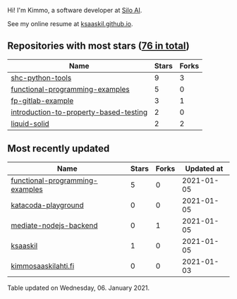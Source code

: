 Hi! I'm Kimmo, a software developer at [Silo AI](https://silo.ai/).

See my online resume at [ksaaskil.github.io](https://ksaaskil.github.io).

<!-- repositories starts -->

## Repositories with most stars ([76 in total](https://github.com/ksaaskil?tab=repositories))
| Name        | Stars           | Forks  |
| ------------- |-------------| -----|
|[shc-python-tools](https://github.com/ksaaskil/shc-python-tools)|9|3
|[functional-programming-examples](https://github.com/ksaaskil/functional-programming-examples)|5|0
|[fp-gitlab-example](https://github.com/ksaaskil/fp-gitlab-example)|3|1
|[introduction-to-property-based-testing](https://github.com/ksaaskil/introduction-to-property-based-testing)|2|0
|[liquid-solid](https://github.com/ksaaskil/liquid-solid)|2|2

<!-- repositories ends -->
<!-- recent_repositories starts -->

## Most recently updated
| Name        | Stars           | Forks  | Updated at
| ------------- |-------------| -----|-----|
|[functional-programming-examples](https://github.com/ksaaskil/functional-programming-examples)|5|0|2021-01-05
|[katacoda-playground](https://github.com/ksaaskil/katacoda-playground)|0|0|2021-01-05
|[mediate-nodejs-backend](https://github.com/ksaaskil/mediate-nodejs-backend)|0|1|2021-01-05
|[ksaaskil](https://github.com/ksaaskil/ksaaskil)|1|0|2021-01-05
|[kimmosaaskilahti.fi](https://github.com/ksaaskil/kimmosaaskilahti.fi)|0|0|2021-01-03

<!-- recent_repositories ends -->
<!-- updated_at starts -->
Table updated on Wednesday, 06. January 2021.
<!-- updated_at ends -->
